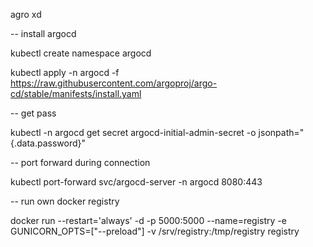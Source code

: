 agro xd

-- install argocd

kubectl create namespace argocd

kubectl apply -n argocd -f https://raw.githubusercontent.com/argoproj/argo-cd/stable/manifests/install.yaml


-- get pass

kubectl -n argocd get secret argocd-initial-admin-secret -o jsonpath="{.data.password}"


-- port forward during connection

kubectl port-forward svc/argocd-server -n argocd 8080:443


-- run own docker registry

docker run --restart='always' -d -p 5000:5000 --name=registry -e GUNICORN_OPTS=["--preload"] -v /srv/registry:/tmp/registry registry
